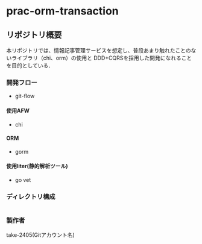 # prac-orm-transaction
## リポジトリ概要
本リポジトリでは、情報記事管理サービスを想定し、普段あまり触れたことのないライブラリ（chi、orm）の使用と
DDD+CQRSを採用した開発になれることを目的としている．

### 開発フロー
- git-flow

#### 使用AFW
- chi

#### ORM
- gorm

#### 使用liter(静的解析ツール)
- go vet

### ディレクトリ構成
```

```

### 製作者
take-2405(Gitアカウント名)
